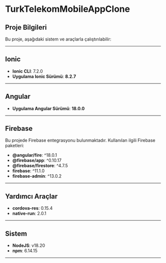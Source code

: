 # TurkTelekomMobileAppClone

## Proje Bilgileri

Bu proje, aşağıdaki sistem ve araçlarla çalıştırılabilir:

---

## Ionic
- **Ionic CLI**: 7.2.0
- **Uygulama Ionic Sürümü**: **8.2.7**

---

## Angular
- **Uygulama Angular Sürümü**: **18.0.0**

---

## Firebase
Bu projede Firebase entegrasyonu bulunmaktadır. Kullanılan ilgili Firebase paketleri:
- **@angular/fire**: ^18.0.1
- **@firebase/app**: ^0.10.17
- **@firebase/firestore**: ^4.7.5
- **firebase**: ^11.1.0
- **firebase-admin**: ^13.0.2

---

## Yardımcı Araçlar
- **cordova-res**: 0.15.4
- **native-run**: 2.0.1

---

## Sistem
- **NodeJS**: v18.20
- **npm**: 6.14.15

---
